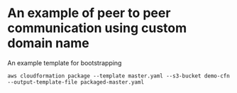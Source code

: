 
# An example of peer to peer communication using custom domain name

An example template for bootstrapping 

```shell
aws cloudformation package --template master.yaml --s3-bucket demo-cfn --output-template-file packaged-master.yaml
```